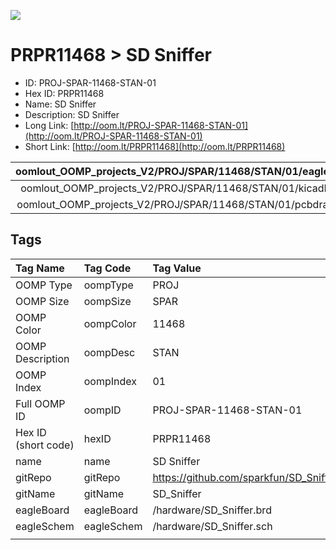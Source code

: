 


  
![][im]
# PRPR11468 > SD Sniffer

- ID: PROJ-SPAR-11468-STAN-01
- Hex ID: PRPR11468
- Name: SD Sniffer
- Description: SD Sniffer
- Long Link: [http://oom.lt/PROJ-SPAR-11468-STAN-01](http://oom.lt/PROJ-SPAR-11468-STAN-01)
- Short Link: [http://oom.lt/PRPR11468](http://oom.lt/PRPR11468)
  

|oomlout_OOMP_projects_V2/PROJ/SPAR/11468/STAN/01/eagleImage.png|oomlout_OOMP_projects_V2/PROJ/SPAR/11468/STAN/01/eagleSchemImage.png|oomlout_OOMP_projects_V2/PROJ/SPAR/11468/STAN/01/kicadPcb3dFront.png|oomlout_OOMP_projects_V2/PROJ/SPAR/11468/STAN/01/kicadPcb3dBack.png|
| :---: | :---: | :---: | :---: |
|oomlout_OOMP_projects_V2/PROJ/SPAR/11468/STAN/01/kicadPcb3d.png|oomlout_OOMP_projects_V2/PROJ/SPAR/11468/STAN/01/bomBack.png|oomlout_OOMP_projects_V2/PROJ/SPAR/11468/STAN/01/bomFront.png|oomlout_OOMP_projects_V2/PROJ/SPAR/11468/STAN/01/pcbdraw.svg|
|oomlout_OOMP_projects_V2/PROJ/SPAR/11468/STAN/01/pcbdrawBack.svg||||

## Tags
  

|Tag Name|Tag Code|Tag Value|
| :--- | :--- | :--- |
|OOMP Type|oompType|PROJ|
|OOMP Size|oompSize|SPAR|
|OOMP Color|oompColor|11468|
|OOMP Description|oompDesc|STAN|
|OOMP Index|oompIndex|01|
|Full OOMP ID|oompID|PROJ-SPAR-11468-STAN-01|
|Hex ID (short code)|hexID|PRPR11468|
|name|name|SD Sniffer|
|gitRepo|gitRepo|https://github.com/sparkfun/SD_Sniffer|
|gitName|gitName|SD_Sniffer|
|eagleBoard|eagleBoard|/hardware/SD_Sniffer.brd|
|eagleSchem|eagleSchem|/hardware/SD_Sniffer.sch|
||||



[im]: PROJ/SPAR/11468/STAN/01/kicadPcb3d_450.png
